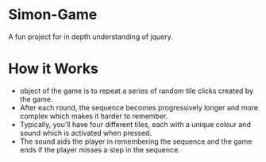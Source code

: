 # Simon-Game
A fun project for in depth understanding of jquery.
# How it Works
- object of the game is to repeat a series of random tile clicks created by the game.
- After each round, the sequence becomes progressively longer and more complex which makes it harder to remember.
- Typically, you’ll have four different tiles, each with a unique colour and sound which is activated when pressed. 
- The sound aids the player in remembering the sequence and the game ends if the player misses a step in the sequence.
